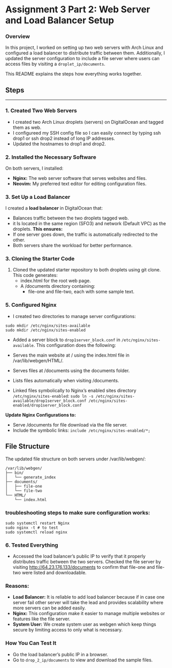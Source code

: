 # Assignment 3 Part 2: Web Server and Load Balancer Setup

### Overview

In this project, I worked on setting up two web servers with Arch Linux and configured a load balancer to distribute traffic between them. Additionally, I updated the server configuration to include a file server where users can access files by visiting a `droplet_ip/documents`. 

This README explains the steps how everything works together.

## Steps
___
### 1. Created Two Web Servers
* I created two Arch Linux droplets (servers) on DigitalOcean and tagged them as web.
* I configureed my SSH config file so I can easily  connect by typing ssh drop1 or ssh drop2 instead of long IP addresses.
* Updated the hostnames to drop1 and drop2.

### 2. Installed the Necessary Software
On both servers, I installed:
* **Nginx:** The web server software that serves websites and files.
* **Neovim:** My preferred text editor for editing configuration files.

### 3. Set Up a Load Balancer
I created a **load balancer** in DigitalOcean that:
* Balances traffic between the two droplets tagged web.
* it Is located in the same region (SFO3) and network (Default VPC) as the droplets.
**This ensures:**
* If one server goes down, the traffic is automatically redirected to the other.
* Both servers share the workload for better performance.

### 3. Cloning the Starter Code
1. Cloned the updated starter repository to both droplets using git clone.
This code generates:
    * index.html for the root web page.
    * A /documents directory containing:
        * file-one and file-two, each with some sample text.

### 5. Configured Nginx
* I created two directories to manage server configurations:
```
sudo mkdir /etc/nginx/sites-available
sudo mkdir /etc/nginx/sites-enabled
```
* Added a server block to `drop1server_block.conf` in `/etc/nginx/sites-available`. This configuration does the following:

* Serves the main website at / using the index.html file in /var/lib/webgen/HTML/.
* Serves files at /documents using the documents folder.
* Lists files automatically when visiting /documents.

* Linked files symbolically to Nginx’s enabled sites directory  `/etc/nginx/sites-enabled`:
`sudo ln -s /etc/nginx/sites-available/drop1server_block.conf /etc/nginx/sites-enabled/drop1server_block.conf`

**Update Nginx Configurations to:**
* Serve /documents for file download via the file server.
* Include the symbolic links:
    `include /etc/nginx/sites-enabled/*;`


## File Structure
The updated file structure on both servers under /var/lib/webgen/:
```
/var/lib/webgen/
├── bin/
│   └── generate_index
├── documents/
│   ├── file-one
│   └── file-two
└── HTML/
    └── index.html
```

### troubleshooting steps to make sure configuration works:

```
sudo systemctl restart Nginx
sudo nginx -t # to test
sudo systemctl reload nginx
```
### 6. Tested Everything
* Accessed the load balancer’s public IP to verify that it properly distributes traffic between the two servers.
Checked the file server by visiting http://64.23.176.133/documents to confirm that file-one and file-two were listed and downloadable.

### Reasons:
* **Load Balancer:** It is reliable to add load balancer because if in case one server fail other server will take the lead and provides scalability where more servers can be added easily.
* **Nginx:** This configuration make it easier to manage multiple websites or features like the file server.
* **System User:** We create system user as webgen which keep things secure by limiting access to only what is necessary.

### How You Can Test It
* Go the load balancer’s public IP in a browser.
* Go to `drop_2_ip/documents` to view and download the sample files.

